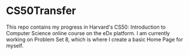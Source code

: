 # CS50Transfer

This repo contains my progress in Harvard's CS50: Introduction to Computer Science online course on the eDx platform.
I am currently working on Problem Set 8, which is where I create a basic Home Page for myself.
